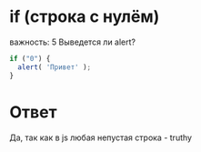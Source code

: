 # if (строка с нулём)
важность: 5
Выведется ли alert?
```js
if ("0") {
  alert( 'Привет' );
}
```
# Ответ
Да, так как в js любая непустая строка - truthy